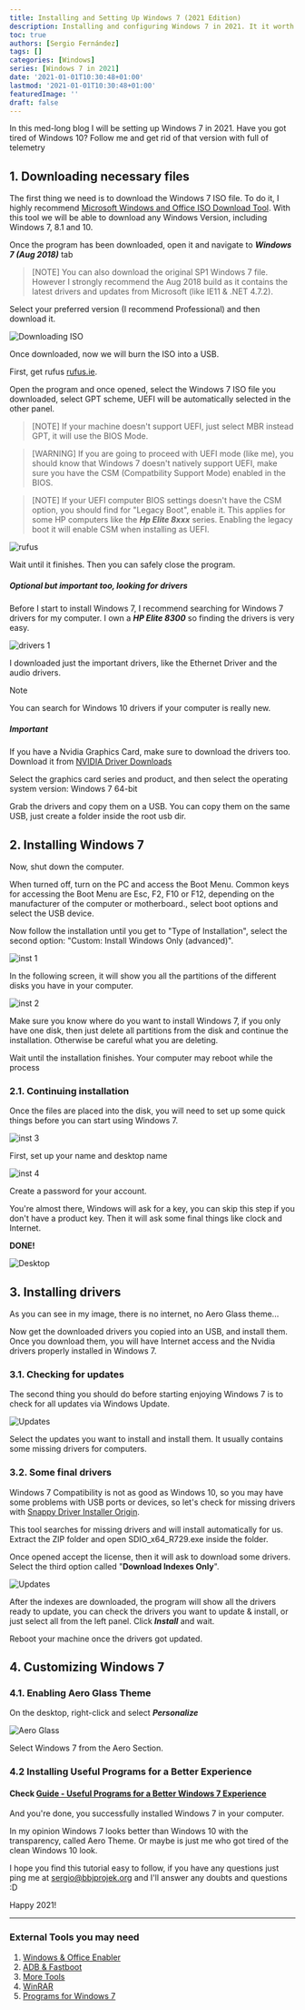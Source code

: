```yaml
---
title: Installing and Setting Up Windows 7 (2021 Edition)
description: Installing and configuring Windows 7 in 2021. It it worth it?
toc: true
authors: [Sergio Fernández]
tags: []
categories: [Windows]
series: [Windows 7 in 2021]
date: '2021-01-01T10:30:48+01:00'
lastmod: '2021-01-01T10:30:48+01:00'
featuredImage: ''
draft: false
---
```

In this med-long blog I will be setting up Windows 7 in 2021. Have you got tired of Windows 10? Follow me and get rid of that version with full of telemetry

## 1. Downloading necessary files

The first thing we need is to download the Windows 7 ISO file. To do it, I highly recommend [Microsoft Windows and Office ISO Download Tool](https://www.heidoc.net/joomla/technology-science/microsoft/67-microsoft-windows-and-office-iso-download-tool). With this tool we will be able to download any Windows Version, including Windows 7, 8.1 and 10.

Once the program has been downloaded, open it and navigate to ***Windows 7 (Aug 2018)*** tab

> [NOTE]
> You can also download the original SP1 Windows 7 file. However I strongly recommend the Aug 2018 build as it contains the latest drivers and updates from Microsoft (like IE11 & .NET 4.7.2).

Select your preferred version (I recommend Professional) and then download it.

<img src="/posts/images/one.png" alt="Downloading ISO" >

Once downloaded, now we will burn the ISO into a USB.

First, get rufus [rufus.ie](https://rufus.ie).

Open the program and once opened, select the Windows 7 ISO file you downloaded, select GPT scheme, UEFI will be automatically selected in the other panel.

> [NOTE]
> If your machine doesn't support UEFI, just select MBR instead GPT, it will use the BIOS Mode.

> [WARNING]
> If you are going to proceed with UEFI mode (like me), you should know that Windows 7 doesn't natively support UEFI, make sure you have the CSM (Compatbility Support Mode) enabled in the BIOS.

> [NOTE]
> If your UEFI computer BIOS settings doesn't have the CSM option, you should find for "Legacy Boot", enable it. This applies for some HP computers like the ***Hp Elite 8xxx*** series. Enabling the legacy boot it will enable CSM when installing as UEFI.

<img src="/posts/images/two.png" alt="rufus" >

Wait until it finishes. Then you can safely close the program.

##### Optional but important too, looking for drivers

Before I start to install Windows 7, I recommend searching for Windows 7 drivers for my computer. I own a ***HP Elite 8300*** so finding the drivers is very easy.

<img src="/posts/images/three.png" alt="drivers 1" >

I downloaded just the important drivers, like the Ethernet Driver and the audio drivers.

> [!NOTE]
> You can search for Windows 10 drivers if your computer is really new.

##### Important
If you have a Nvidia Graphics Card, make sure to download the drivers too. Download it from [NVIDIA Driver Downloads](https://www.nvidia.com/Download/index.aspx)

Select the graphics card series and product, and then select the operating system version: Windows 7 64-bit

Grab the drivers and copy them on a USB. You can copy them on the same USB, just create a folder inside the root usb dir.

## 2. Installing Windows 7

Now, shut down the computer.

When turned off, turn on the PC and access the Boot Menu. Common keys for accessing the Boot Menu are Esc, F2, F10 or F12, depending on the manufacturer of the computer or motherboard., select boot options and select the USB device.

Now follow the installation until you get to "Type of Installation", select the second option: "Custom: Install Windows Only (advanced)".

<img src="/posts/images/inst1.png" alt="inst 1" >


In the following screen, it will show you all the partitions of the different disks you have in your computer.

<img src="/posts/images/inst2.png" alt="inst 2" >

Make sure you know where do you want to install Windows 7, if you only have one disk, then just delete all partitions from the disk and continue the installation. Otherwise be careful what you are deleting.

Wait until the installation finishes. Your computer may reboot while the process

### 2.1. Continuing installation

Once the files are placed into the disk, you will need to set up some quick things before you can start using Windows 7.

<img src="https://petri-media.s3.amazonaws.com/install_win7_9-533x400.png" alt="inst 3" >

First, set up your name and desktop name

<img src="https://petri-media.s3.amazonaws.com/install_win7_10-533x400.png" alt="inst 4" >

Create a password for your account.

You're almost there, Windows will ask for a key, you can skip this step if you don't have a product key. Then it will ask some final things like clock and Internet.

**DONE!**

<img src="/posts/images/initial.png" alt="Desktop" >

## 3. Installing drivers
As you can see in my image, there is no internet, no Aero Glass theme...

Now get the downloaded drivers you copied into an USB, and install them. Once you download them, you will have Internet access and the Nvidia drivers properly installed in Windows 7.

### 3.1. Checking for updates
The second thing you should do before starting enjoying Windows 7 is to check for all updates via Windows Update.

<img src="/posts/images/upd.png" alt="Updates" >

Select the updates you want to install and install them. It usually contains some missing drivers for computers.

### 3.2. Some final drivers
Windows 7 Compatibility is not as good as Windows 10, so you may have some problems with USB ports or devices, so let's check for missing drivers with [Snappy Driver Installer Origin](https://www.snappy-driver-installer.org/download/).

This tool searches for missing drivers and will install automatically for us. Extract the ZIP folder and open SDIO_x64_R729.exe inside the folder.

Once opened accept the license, then it will ask to download some drivers. Select the third option called "**Download Indexes Only**".

<img src="/posts/images/snappy1.png" alt="Updates" >

After the indexes are downloaded, the program will show all the drivers ready to update, you can check the drivers you want to update & install, or just select all from the left panel. Click ***Install*** and wait.

Reboot your machine once the drivers got updated.

## 4. Customizing Windows 7

### 4.1. Enabling Aero Glass Theme

On the desktop, right-click and select ***Personalize***

<img src="/posts/images/aero.png" alt="Aero Glass" >

Select Windows 7 from the Aero Section.

### 4.2 Installing Useful Programs for a Better Experience
#### Check [Guide - Useful Programs for a Better Windows 7 Experience](/posts/programs7/)

And you're done, you successfully installed Windows 7 in your computer.

In my opinion Windows 7 looks better than Windows 10 with the transparency, called Aero Theme. Or maybe is just me who got tired of the clean Windows 10 look.

I hope you find this tutorial easy to follow, if you have any questions just ping me at [sergio@bbjprojek.org](mailto:sergio@bbjprojek.org) and I'll answer any doubts and questions :D

Happy 2021!

-----------

### External Tools you may need

1. [Windows & Office Enabler](https://wiki.bbjprojek.org/#/more/windows?id=office)
2. [ADB & Fastboot](https://wiki.bbjprojek.org/#//more/windows?id=adb-amp-fastboot)
3. [More Tools](https://wiki.bbjprojek.org/#//more/windows?id=more-useful-programs)
4. [WinRAR](https://wiki.bbjprojek.org/#//more/windows?id=winrar)
5. [Programs for Windows 7](/posts/programs7/)
